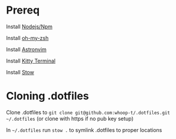 # Prereq
Install [Nodejs/Npm](https://nodejs.org/en/download)

Install [oh-my-zsh](https://ohmyz.sh/#install)

Install [Astronvim](https://github.com/AstroNvim/AstroNvim#%EF%B8%8F-installation)

Install [Kitty Terminal](https://sw.kovidgoyal.net/kitty/binary/)

Install [Stow](https://formulae.brew.sh/formula/stow)

# Cloning .dotfiles
Clone .dotfiles to `git clone git@github.com:whoop-t/.dotfiles.git ~/.dotfiles` (or clone with https if no pub key setup)

In `~/.dotfiles` run `stow .` to symlink .dotfiles to proper locations